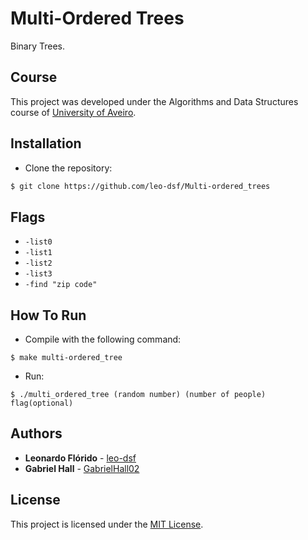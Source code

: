 # Multi-Ordered Trees
Binary Trees.

## Course
This project was developed under the Algorithms and Data Structures course of [University of Aveiro](https://www.ua.pt/).

## Installation
* Clone the repository:
```bash
$ git clone https://github.com/leo-dsf/Multi-ordered_trees
```

## Flags
* ```-list0```
* ```-list1```
* ```-list2```
* ```-list3```
* ```-find "zip code"```

## How To Run
* Compile with the following command:
```console
$ make multi-ordered_tree
```

* Run:
```console
$ ./multi_ordered_tree (random number) (number of people) flag(optional)
```

## Authors
* **Leonardo Flórido** - [leo-dsf](https://github.com/leo-dsf)
* **Gabriel Hall** - [GabrielHall02](https://github.com/GabrielHall02)

## License
This project is licensed under the [MIT License](LICENSE).